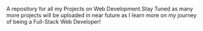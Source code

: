 A repository for all my Projects on Web Development.Stay Tuned as many more projects will be uploaded in near future as I learn more on my journey of being a Full-Stack Web Developer!
